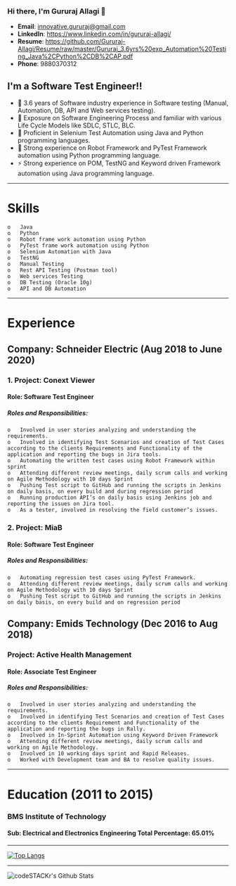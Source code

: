 ### Hi there, I'm Gururaj Allagi 👋
- **Email**: innovative.gururaj@gmail.com
- **LinkedIn**: https://www.linkedin.com/in/gururaj-allagi/
- **Resume**: https://github.com/Gururaj-Allagi/Resume/raw/master/Gururaj_3.6yrs%20exp_Automation%20Testing_Java%2CPython%2CDB%2CAP.pdf
- **Phone**: 9880370312

## I'm a Software Test Engineer!! 
- 🔭 3.6  years of Software industry experience in Software testing (Manual, Automation, DB, API and Web services testing).
- 🌱 Exposure on Software Engineering Process and familiar with various Life Cycle Models like SDLC, STLC, BLC.
- 👯 Proficient in Selenium Test Automation using Java and Python programming languages.
- 🥅 Strong experience on Robot Framework and PyTest Framework automation using Python programming language.
- ⚡ Strong experience on POM, TestNG and Keyword driven Framework automation using Java programming language.

---

# Skills
    o	Java
    o	Python
    o	Robot frame work automation using Python
    o	PyTest frame work automation using Python
    o	Selenium Automation with Java
    o	TestNG 
    o	Manual Testing
    o	Rest API Testing (Postman tool)
    o	Web services Testing
    o	DB Testing (Oracle 10g)
    o	API and DB Automation

---

# Experience 

## Company: Schneider Electric (Aug 2018 to June 2020)

### 1.   Project: Conext Viewer
#### Role: Software Test Engineer  
#####   Roles and Responsibilities:
    o	Involved in user stories analyzing and understanding the requirements.
    o	Involved in identifying Test Scenarios and creation of Test Cases according to the clients Requirements and Functionality of the application and reporting the bugs in Jira tools.
    o	Automating the written test cases using Robot Framework within sprint
    o	Attending different review meetings, daily scrum calls and working on Agile Methodology with 10 days Sprint
    o	Pushing Test script to GitHub and running the scripts in Jenkins on daily basis, on every build and during regression period
    o	Running production API’s on daily basis using Jenkins job and reporting the issues on Jira tool.
    o	As a tester, involved in resolving the field customer’s issues.

### 2.  Project: MiaB
#### Role: Software Test Engineer
##### Roles and Responsibilities:
    o	Automating regression test cases using PyTest Framework.
    o	Attending different review meetings, daily scrum calls and working on Agile Methodology with 10 days Sprint
    o	Pushing Test script to GitHub and running the scripts in Jenkins on daily basis, on every build and on regression period

##  Company: Emids Technology (Dec 2016 to Aug 2018)

### Project: Active Health Management
#### Role: Associate Test Engineer 
##### Roles and Responsibilities:
    o	Involved in user stories analyzing and understanding the requirements.
    o	Involved in identifying Test Scenarios and creation of Test Cases according to the clients Requirement and Functionality of the application and reporting the bugs in Rally.
    o	Involved in In-Sprint Automation using Keyword Driven Framework
    o	Attending different review meetings, daily scrum calls and  working on Agile Methodology.
    o	Involved in 10 working days sprint and Rapid Releases.
    o	Worked with Development team and BA to resolve quality issues.

---

# Education (2011 to 2015)
### BMS Institute of Technology
#### Sub: Electrical and Electronics Engineering Total Percentage: 65.01%

---

[![Top Langs](https://github-readme-stats.vercel.app/api/top-langs/?username=anuraghazra&layout=compact)](https://github.com/Gururaj-Allagi/Smart_Home_Automation)

---

<img align="left" alt="codeSTACKr's Github Stats" src="https://github-readme-stats.vercel.app/api?username=Gururaj-Allagi&show_icons=true&hide_border=true" />
